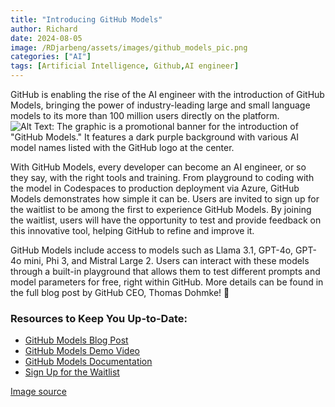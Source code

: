 ```yaml
---
title: "Introducing GitHub Models"
author: Richard
date: 2024-08-05
image: /RDjarbeng/assets/images/github_models_pic.png
categories: ["AI"]
tags: [Artificial Intelligence, Github,AI engineer]
---
```



GitHub is enabling the rise of the AI engineer with the introduction of GitHub Models, bringing the power of industry-leading large and small language models to its more than 100 million users directly on the platform.
![Alt Text: The graphic is a promotional banner for the introduction of "GitHub Models." It features a dark purple background with various AI model names listed with the GitHub logo at the center.](/RDjarbeng/assets/images/github_models_pic.png)

With GitHub Models, every developer can become an AI engineer, or so they say, with the right tools and training. From playground to coding with the model in Codespaces to production deployment via Azure, GitHub Models demonstrates how simple it can be. Users are invited to sign up for the waitlist to be among the first to experience GitHub Models. By joining the waitlist, users will have the opportunity to test and provide feedback on this innovative tool, helping GitHub to refine and improve it.

GitHub Models include access to models such as Llama 3.1, GPT-4o, GPT-4o mini, Phi 3, and Mistral Large 2. Users can interact with these models through a built-in playground that allows them to test different prompts and model parameters for free, right within GitHub. More details can be found in the full blog post by GitHub CEO, Thomas Dohmke! 🚀

### Resources to Keep You Up-to-Date:

- [GitHub Models Blog Post](https://github.blog/news-insights/product-news/introducing-github-models/)
- [GitHub Models Demo Video](https://www.youtube.com/watch?v=WiBB8Lsgl7I)
- [GitHub Models Documentation](https://docs.github.com/en/github-models)
- [Sign Up for the Waitlist](https://gh.io/models)


[Image source](https://github.com/orgs/community/discussions/134377)